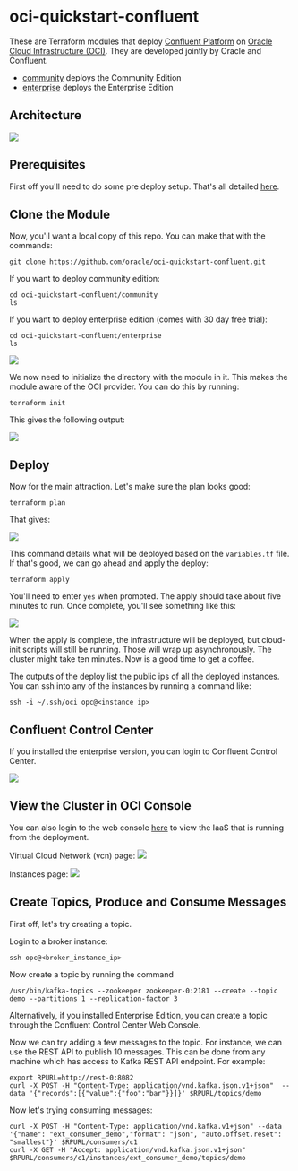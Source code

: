 # oci-quickstart-confluent
These are Terraform modules that deploy [Confluent Platform](https://www.confluent.io/product/confluent-platform/) on [Oracle Cloud Infrastructure (OCI)](https://cloud.oracle.com/en_US/cloud-infrastructure).  They are developed jointly by Oracle and Confluent.

* [community](community) deploys the Community Edition
* [enterprise](enterprise) deploys the Enterprise Edition

## Architecture
![](./images/00-architecture.png)

## Prerequisites
First off you'll need to do some pre deploy setup.  That's all detailed [here](https://github.com/oracle/oci-quickstart-prerequisites).

## Clone the Module
Now, you'll want a local copy of this repo.  You can make that with the commands:

    git clone https://github.com/oracle/oci-quickstart-confluent.git

If you want to deploy community edition:

    cd oci-quickstart-confluent/community
    ls
    
If you want to deploy enterprise edition (comes with 30 day free trial):

    cd oci-quickstart-confluent/enterprise
    ls

![](./images/01-git-clone.png)

We now need to initialize the directory with the module in it.  This makes the module aware of the OCI provider.  You can do this by running:

    terraform init

This gives the following output:

![](./images/02-tf-init.png)

## Deploy
Now for the main attraction.  Let's make sure the plan looks good:

    terraform plan

That gives:

![](./images/03-tf-plan.png)

This command details what will be deployed based on the `variables.tf` file.
If that's good, we can go ahead and apply the deploy:

    terraform apply

You'll need to enter `yes` when prompted.  The apply should take about five minutes to run.  Once complete, you'll see something like this:

![](./images/04-tf-apply.png)

When the apply is complete, the infrastructure will be deployed, but cloud-init scripts will still be running.  Those will wrap up asynchronously.  The cluster might take ten minutes.  Now is a good time to get a coffee.

The outputs of the deploy list the public ips of all the deployed instances.
You can ssh into any of the instances by running a command like:

    ssh -i ~/.ssh/oci opc@<instance ip>

## Confluent Control Center
If you installed the enterprise version, you can login to Confluent Control Center.

![](./images/07-controlcenter.png)

## View the Cluster in OCI Console
You can also login to the web console [here](https://console.us-phoenix-1.oraclecloud.com/a/compute/instances) to view the IaaS that is running from the
deployment.

Virtual Cloud Network (vcn) page:
![](./images/05-vcn.png)

Instances page:
![](./images/06-instances.png)

## Create Topics, Produce and Consume Messages
First off, let's try creating a topic.

Login to a broker instance:  

    ssh opc@<broker_instance_ip>

Now create a topic by running the command  

    /usr/bin/kafka-topics --zookeeper zookeeper-0:2181 --create --topic demo --partitions 1 --replication-factor 3

Alternatively, if you installed Enterprise Edition, you can create a topic through the Confluent Control Center Web Console.

Now we can try adding a few messages to the topic.  For instance, we can use the REST API to publish 10 messages.  This can be done from any machine which has access to Kafka REST API endpoint.  For example:

    export RPURL=http://rest-0:8082
    curl -X POST -H "Content-Type: application/vnd.kafka.json.v1+json"  --data '{"records":[{"value":{"foo":"bar"}}]}' $RPURL/topics/demo

Now let's trying consuming messages:

    curl -X POST -H "Content-Type: application/vnd.kafka.v1+json" --data '{"name": "ext_consumer_demo","format": "json", "auto.offset.reset": "smallest"}' $RPURL/consumers/c1
    curl -X GET -H "Accept: application/vnd.kafka.json.v1+json" $RPURL/consumers/c1/instances/ext_consumer_demo/topics/demo

